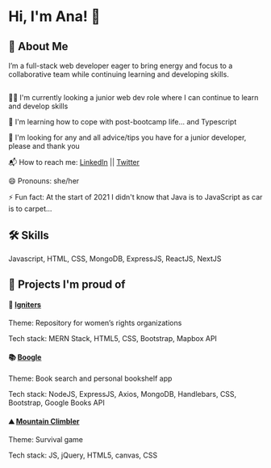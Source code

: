 
# Hi, I'm Ana! 👋


## 🚀 About Me
I’m a full-stack web developer eager to bring energy and focus to a collaborative team while continuing learning and developing skills.

## 
👩‍💻 I'm currently looking a junior web dev role where I can continue to learn and develop skills

🧠 I'm learning how to cope with post-bootcamp life... and Typescript

🙏 I'm looking for any and all advice/tips you have for a junior developer, please and thank you

📬 How to reach me: [LinkedIn](https://www.linkedin.com/in/ana-af-martins/) || [Twitter](https://twitter.com/aaf_martins)

😄 Pronouns: she/her

⚡️ Fun fact: At the start of 2021 I didn't know that Java is to JavaScript as car is to carpet...


## 🛠 Skills
Javascript, HTML, CSS, MongoDB, ExpressJS, ReactJS, NextJS


## 💪 Projects I'm proud of

#### 📢 [Igniters](https://globtrotters-igniters.herokuapp.com/)
Theme: Repository for women’s rights organizations

Tech stack: MERN Stack, HTML5, CSS, Bootstrap, Mapbox API

#### 📚 [Boogle](https://globtrottersboogle.herokuapp.com/)
Theme: Book search and personal bookshelf app

Tech stack: NodeJS, ExpressJS, Axios, MongoDB, Handlebars, CSS, Bootstrap, Google Books API

#### ⛰ [Mountain Climbler](https://aafmartins.github.io/mountain-climber/)
Theme: Survival game

Tech stack: JS, jQuery, HTML5, canvas, CSS

